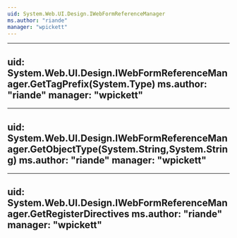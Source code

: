```yaml
---
uid: System.Web.UI.Design.IWebFormReferenceManager
ms.author: "riande"
manager: "wpickett"
---
```


---
uid: System.Web.UI.Design.IWebFormReferenceManager.GetTagPrefix(System.Type)
ms.author: "riande"
manager: "wpickett"
---

---
uid: System.Web.UI.Design.IWebFormReferenceManager.GetObjectType(System.String,System.String)
ms.author: "riande"
manager: "wpickett"
---

---
uid: System.Web.UI.Design.IWebFormReferenceManager.GetRegisterDirectives
ms.author: "riande"
manager: "wpickett"
---
